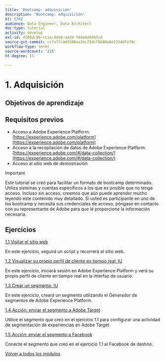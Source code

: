 ```yaml
---
title: 'Bootcamp: adquisición'
description: 'Bootcamp: adquisición'
kt: 5342
audience: Data Engineer, Data Architect
doc-type: tutorial
activity: develop
exl-id: 4500dc9b-cc1a-4de8-aa39-7d4e849d65c4
source-git-commit: cc7a77c4dd380ae1bc23dc75608e8e2224dfe78c
workflow-type: tm+mt
source-wordcount: '215'
ht-degree: 1%

---
```


# 1. Adquisición

## Objetivos de aprendizaje

## Requisitos previos

- Acceso a Adobe Experience Platform: [https://experience.adobe.com/platform](https://experience.adobe.com/platform)
- Acceso a la recopilación de datos de Adobe Experience Platform: [https://experience.adobe.com/#/data-collection/](https://experience.adobe.com/#/data-collection/)
- Acceso al sitio web de demostración

>[!IMPORTANT]
>
>Este tutorial se creó para facilitar un formato de bootcamp determinado. Utiliza sistemas y cuentas específicos a los que es posible que no tenga acceso. Incluso sin acceso, creemos que aún puede aprender mucho leyendo este contenido muy detallado. Si usted es participante en uno de los bootcamp y necesita sus credenciales de acceso, póngase en contacto con su representante de Adobe para que le proporcione la información necesaria.

## Ejercicios

[1.1 Visitar el sitio web](./ex1.md)

En este ejercicio, seguirá un script y recorrerá el sitio web.

[1.2 Visualizar su propio perfil de cliente en tiempo real: IU](./ex2.md)

En este ejercicio, iniciará sesión en Adobe Experience Platform y verá su propio perfil de cliente en tiempo real en la interfaz de usuario.

[1.3 Crear un segmento: IU](./ex3.md)

En este ejercicio, creará un segmento utilizando el Generador de segmentos de Adobe Experience Platform.

[1.4 Acción: enviar el segmento a Adobe Target](./ex4.md)

Utilice el segmento que creó en el ejercicio 1.1 para configurar una actividad de segmentación de experiencias en Adobe Target.

[1.5 Acción: enviar el segmento a Facebook](./ex5.md)

Conecte el segmento que creó en el ejercicio 1.1 al Facebook de destino.

[Volver a todos los módulos](../../overview.md)

